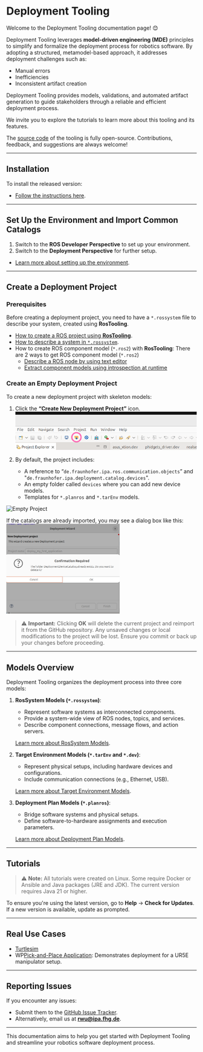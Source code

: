 # Deployment Tooling

Welcome to the Deployment Tooling documentation page! 😊

Deployment Tooling leverages **model-driven engineering (MDE)** principles to simplify and formalize the deployment process for robotics software. By adopting a structured, metamodel-based approach, it addresses deployment challenges such as:

- Manual errors
- Inefficiencies
- Inconsistent artifact creation

Deployment Tooling provides models, validations, and automated artifact generation to guide stakeholders through a reliable and efficient deployment process.

We invite you to explore the tutorials to learn more about this tooling and its features.

The [source code](https://github.com/ipa-rwu/deployment_plan_metamodel) of the tooling is fully open-source. Contributions, feedback, and suggestions are always welcome!

---

## Installation

To install the released version:

- [Follow the instructions here](docu/Installation.md#option-1-using-the-release-version-recommended).

---

## Set Up the Environment and Import Common Catalogs

1. Switch to the **ROS Developer Perspective** to set up your environment.
2. Switch to the **Deployment Perspective** for further setup.

- [Learn more about setting up the environment](docu/Environment_setup.md).

---

## Create a Deployment Project

### Prerequisites

Before creating a deployment project, you need to have a `*.rossystem` file to describe your system, created using **RosTooling**.

- [How to create a ROS project using **RosTooling**](https://ipa320.github.io/RosTooling.github.io/docu/LearnRosSystemModels.html).
- [How to describe a system in `*.rossystem`](https://ipa320.github.io/RosTooling.github.io/docu/LearnRosSystemModels.html).
- How to create ROS component model (`*.ros2`) with **RosTooling**:
  There are 2 ways to get ROS component model (`*.ros2`)
  - [Describe a ROS node by using text editor](https://ipa320.github.io/RosTooling.github.io/docu/RosModelDescription.html)
  - [Extract component models using introspection at runtime](https://ipa320.github.io/RosTooling.github.io/docu/ros2model.html)


### Create an Empty Deployment Project

To create a new deployment project with skeleton models:

1. Click the **“Create New Deployment Project”** icon.
   ![Create Project](docu/images/button_create_new_proj.png)

2. By default, the project includes:
   - A reference to “`de.fraunhofer.ipa.ros.communication.objects`” and "`de.fraunhofer.ipa.deployment.catalog.devices`".
   - An empty folder called `devices` where you can add new device models.
   - Templates for `*.planros` and `*.tarEnv` models.

![Empty Project](docu/images/create_empty_deployment_proj.gif)

If the catalogs are already imported, you may see a dialog box like this:
   <img src="docu/images/create_new_project_device_catalog.png" alt="Dialog Example" width="300">

> ⚠️ **Important:** Clicking **OK** will delete the current project and reimport it from the GitHub repository. Any unsaved changes or local modifications to the project will be lost. Ensure you commit or back up your changes before proceeding.

---

## Models Overview

Deployment Tooling organizes the deployment process into three core models:

1. **RosSystem Models (`*.rossystem`)**:
   - Represent software systems as interconnected components.
   - Provide a system-wide view of ROS nodes, topics, and services.
   - Describe component connections, message flows, and action servers.

   [Learn more about RosSystem Models](https://ipa320.github.io/RosTooling.github.io/docu/LearnRosSystemModels.html).

2. **Target Environment Models (`*.tarEnv` and `*.dev`)**:
   - Represent physical setups, including hardware devices and configurations.
   - Include communication connections (e.g., Ethernet, USB).

   [Learn more about Target Environment Models](docu/LearnTarEnvModel.md).

3. **Deployment Plan Models (`*.planros`)**:
   - Bridge software systems and physical setups.
   - Define software-to-hardware assignments and execution parameters.

   [Learn more about Deployment Plan Models](docu/LearnPlanrosModel.md).

---

## Tutorials

> ⚠️ **Note:** All tutorials were created on Linux. Some require Docker or Ansible and Java packages (JRE and JDK). The current version requires Java 21 or higher.

To ensure you're using the latest version, go to **Help** → **Check for Updates**. If a new version is available, update as prompted.

---

## Real Use Cases

- [Turtlesim](docu/UseCase-turtlesim.md)
- WP[Pick-and-Place Application](docu/UseCase-pickplace.md): Demonstrates deployment for a UR5E manipulator setup.

---

## Reporting Issues

If you encounter any issues:
- Submit them to the [GitHub Issue Tracker](https://github.com/ipa-rwu/DeploymentTooling.github.io/issues/new).
- Alternatively, email us at **rwu@ipa.fhg.de**.

---

This documentation aims to help you get started with Deployment Tooling and streamline your robotics software deployment process.
